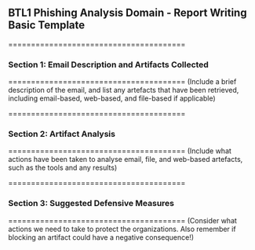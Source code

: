 ## BTL1 Phishing Analysis Domain - Report Writing Basic Template

=======================================
### Section 1: Email Description and Artifacts Collected

=======================================
(Include a brief description of the email, and list any artefacts that have been retrieved, including email-based, web-based, and file-based if applicable)

=======================================
### Section 2: Artifact Analysis

=======================================
(Include what actions have been taken to analyse email, file, and web-based artefacts, such as the tools and any results)

=======================================
### Section 3: Suggested Defensive Measures

=======================================
(Consider what actions we need to take to protect the organizations. Also remember if blocking an artifact could have a negative consequence!)